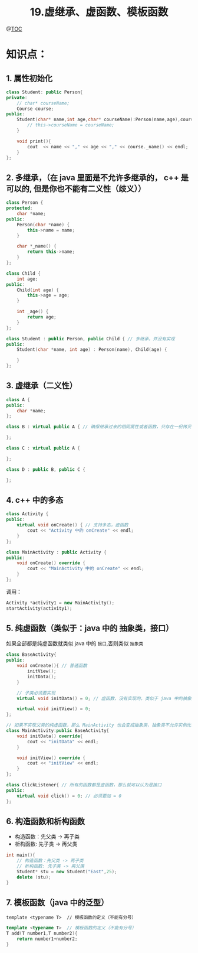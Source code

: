 # <center>19.虚继承、虚函数、模板函数<center>
@[TOC](C++基础)

# 知识点：

## 1. 属性初始化

```c++
class Student: public Person{
private:
    // char* courseName;
    Course course;
public:
    Student(char* name,int age,char* courseName):Person(name,age),course(courseName){ // 初始化父类的属性
        // this->courseName = courseName;
    }

    void print(){
        cout  << name << "," << age << "," << course._name() << endl;
    }
};
```

## 2. 多继承，（在 java 里面是不允许多继承的， c++ 是可以的, 但是你也不能有二义性（歧义））

```c++
class Person {
protected:
    char *name;
public:
    Person(char *name) {
        this->name = name;
    }

    char *_name() {
        return this->name;
    }
};

class Child {
    int age;
public:
    Child(int age) {
        this->age = age;
    }

    int _age() {
        return age;
    }
};

class Student : public Person, public Child { // 多继承，并没有实现
public:
    Student(char *name, int age) : Person(name), Child(age) {

    }
};
```

## 3. 虚继承（二义性）

```c++
class A {
public:
    char *name;
};

class B : virtual public A { // 确保继承过来的相同属性或者函数，只存在一份拷贝

};

class C : virtual public A {

};

class D : public B, public C {

};
```

## 4. c++ 中的多态

```c++
class Activity {
public:
    virtual void onCreate() { // 支持多态，虚函数
        cout << "Activity 中的 onCreate" << endl;
    }
};

class MainActivity : public Activity {
public:
    void onCreate() override {
        cout << "MainActivity 中的 onCreate" << endl;
    }
};
```

调用：

```c++
Activity *activity1 = new MainActivity();
startActivity(activity1);
```

## 5. 纯虚函数（类似于：java 中的 抽象类，接口）

如果全部都是纯虚函数就类似 java 中的 `接口`,否则类似 `抽象类`

```c++
class BaseActivity{
public:
    void onCreate(){ // 普通函数
        initView();
        initData();
    }

    // 子类必须要实现
    virtual void initData() = 0; // 虚函数，没有实现的，类似于 java 中的抽象方法，如果子类不实现会报错

    virtual void initView() = 0;
};

// 如果不实现父类的纯虚函数，那么 MainActivity 也会变成抽象类，抽象类不允许实例化
class MainActivity:public BaseActivity{
    void initData() override{
        cout << "initData" << endl;
    }

    void initView() override {
        cout << "initView" << endl;
    }
};

class ClickListener{ // 所有的函数都是虚函数，那么就可以认为是接口
public:
    virtual void click() = 0; // 必须要加 = 0
};
```

## 6. 构造函数和析构函数

- 构造函数：先父类 -> 再子类
- 析构函数: 先子类 -> 再父类

```c++
int main(){
    // 构造函数：先父类 -> 再子类
    // 析构函数: 先子类 -> 再父类
    Student* stu = new Student("East",25);
    delete (stu);
}
```

## 7. 模板函数（java 中的泛型）

`template <typename T>  // 模板函数的定义（不能有分号）`

```c++
template <typename T>  // 模板函数的定义（不能有分号）
T add(T number1,T number2){
    return number1+number2;
}
```














